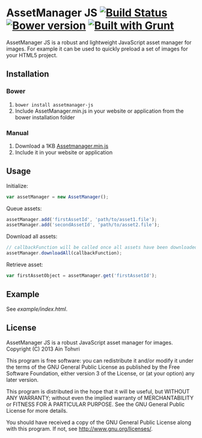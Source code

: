 AssetManager JS [![Build Status](https://travis-ci.org/ain/assetmanager-js.png?branch=master)](https://travis-ci.org/ain/assetmanager-js) [![Bower version](https://badge.fury.io/bo/assetmanager-js.png)](http://badge.fury.io/bo/assetmanager-js) [![Built with Grunt](https://cdn.gruntjs.com/builtwith.png)](http://gruntjs.com/)
===============

AssetManager JS is a robust and lightweight JavaScript asset manager for images.
For example it can be used to quickly preload a set of images for your HTML5 project.

## Installation

### Bower
1. `bower install assetmanager-js`
2. Include AssetManager.min.js in your website or application from the bower installation folder

### Manual
1. Download a 1KB [Assetmanager.min.js](https://github.com/ain/assetmanager-js/raw/master/dist/AssetManager.min.js)
2. Include it in your website or application

## Usage
Initialize:
```javascript
var assetManager = new AssetManager();
```
Queue assets:
```javascript
assetManager.add('firstAssetId', 'path/to/asset1.file');
assetManager.add('secondAssetId', 'path/to/asset2.file');
```
Download all assets:
```javascript
// callbackFunction will be called once all assets have been downloaded
assetManager.downloadAll(callbackFunction);
```
Retrieve asset:
```javascript
var firstAssetObject = assetManager.get('firstAssetId');
```

## Example
See _example/index.html_.

## License
AssetManager JS is a robust JavaScript asset manager for images.
Copyright (C) 2013 Ain Tohvri

This program is free software: you can redistribute it and/or modify
it under the terms of the GNU General Public License as published by
the Free Software Foundation, either version 3 of the License, or
(at your option) any later version.

This program is distributed in the hope that it will be useful,
but WITHOUT ANY WARRANTY; without even the implied warranty of
MERCHANTABILITY or FITNESS FOR A PARTICULAR PURPOSE.  See the
GNU General Public License for more details.

You should have received a copy of the GNU General Public License
along with this program.  If not, see <http://www.gnu.org/licenses/>.
